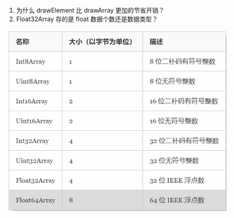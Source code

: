 1. 为什么 drawElement 比 drawArray 更加的节省开销？
2. Float32Array 存的是 float 数据个数还是数据类型？

![ArrayType](./ArrayType.png)